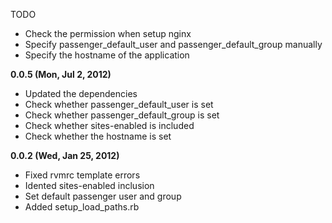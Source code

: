 TODO

* Check the permission when setup nginx
* Specify passenger_default_user and passenger_default_group manually
* Specify the hostname of the application

**0.0.5 (Mon, Jul 2, 2012)**

* Updated the dependencies
* Check whether passenger_default_user is set
* Check whether passenger_default_group is set
* Check whether sites-enabled is included
* Check whether the hostname is set

**0.0.2 (Wed, Jan 25, 2012)**

* Fixed rvmrc template errors
* Idented sites-enabled inclusion
* Set default passenger user and group
* Added setup_load_paths.rb
